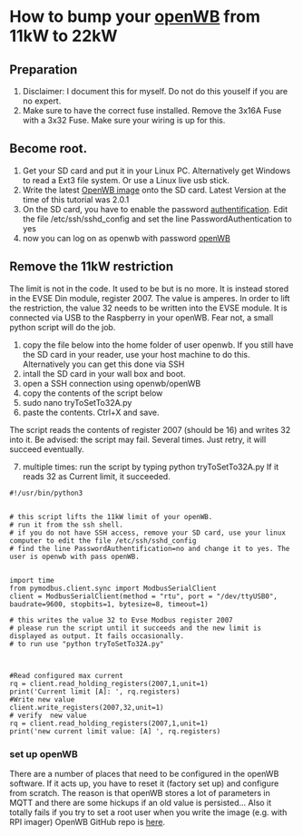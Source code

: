 # How to bump your [openWB](https://openwb.de/) from 11kW to 22kW

## Preparation

1. Disclaimer: I document this for myself. Do not do this youself if you are no expert. 
2. Make sure to have the correct fuse installed. Remove the 3x16A Fuse with a 3x32 Fuse. Make sure your wiring is up for this. 

## Become root. 

1. Get your SD card and put it in your Linux PC. Alternatively get Windows to read a Ext3 file system. Or use a Linux live usb stick.
2. Write the latest [OpenWB image](https://openwb.de/forum/viewtopic.php?t=7212) onto the SD card. Latest Version at the time of this tutorial was 2.0.1
3. On the SD card, you have to enable the password [authentification](https://serverpilot.io/docs/how-to-enable-ssh-password-authentication/). Edit the file /etc/ssh/sshd_config and set the line PasswordAuthentication to yes
4. now you can log on as openwb with password [openWB](https://openwb.de/forum/viewtopic.php?t=5668&start=50)



## Remove the 11kW restriction
The limit is not in the code. It used to be but is no more. It is instead stored in the EVSE Din module, register 2007. The value is amperes. In order to lift the restriction, the value 32 needs to be written into the EVSE module. It is connected via USB to the Raspberry in your openWB. Fear not, a small python script will do the job.

1. copy the file below into the home folder of user openwb. If you still have the SD card in your reader, use your host machine to do this. Alternatively you can get this done via SSH
2. intall the SD card in your wall box and boot. 
3. open a SSH connection using openwb/openWB
4. copy the contents of the script below
5. sudo nano tryToSetTo32A.py
6. paste the contents. Ctrl+X and save.

The script reads the contents of register 2007 (should be 16) and writes 32 into it. 
Be advised: the script may fail. Several times. Just retry, it will succeed eventually. 

7. multiple times: run the script by typing python tryToSetTo32A.py If it reads 32 as Current limit, it succeeded.




```
#!/usr/bin/python3


# this script lifts the 11kW limit of your openWB.
# run it from the ssh shell.
# if you do not have SSH access, remove your SD card, use your linux computer to edit the file /etc/ssh/sshd_config
# find the line PasswordAuthentification=no and change it to yes. The user is openwb with pass openWB.


import time
from pymodbus.client.sync import ModbusSerialClient
client = ModbusSerialClient(method = "rtu", port = "/dev/ttyUSB0", baudrate=9600, stopbits=1, bytesize=8, timeout=1)

# this writes the value 32 to Evse Modbus register 2007
# please run the script until it succeeds and the new limit is displayed as output. It fails occasionally.
# to run use "python tryToSetTo32A.py"



#Read configured max current
rq = client.read_holding_registers(2007,1,unit=1)
print('Current limit [A]: ', rq.registers)
#Write new value
client.write_registers(2007,32,unit=1)
# verify  new value
rq = client.read_holding_registers(2007,1,unit=1)
print('new current limit value: [A] ', rq.registers)
```


### set up openWB
There are a number of places that need to be configured in the openWB software. 
If it acts up, you have to reset it (factory set up) and configure from scratch. The reason is that openWB stores a lot of parameters in MQTT and there are some hickups if an old value is persisted... Also it totally fails if you try to set a root user when you write the image (e.g. with RPI imager)
OpenWB GitHub repo is [here](https://github.com/orgs/openWB/repositories).
 
